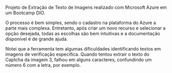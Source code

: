 Projeto de Extração de Texto de Imagens realizado com Microsoft Azure em um Bootcamp DIO.

O processo é bem simples, sendo o cadastro na plataforma do Azure a parte mais complexa. Entretanto, após criar um novo recurso e selecionar a opção desejada, todas as escolhas são bem intuitivas e a documentação disponível é de grande ajuda.

Notei que a ferramenta tem algumas dificuldades identificando textos em imagens de verificação específica. Quando tentou extrair o texto do Captcha da imagem 3, falhou em alguns caracteres, confundindo um número 6 com a letra, por exemplo.
